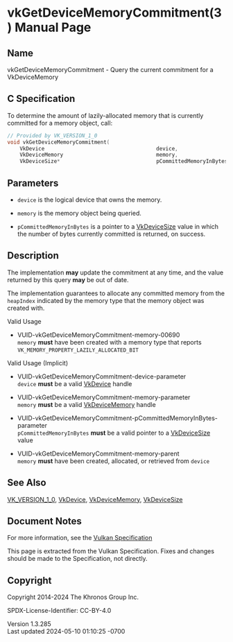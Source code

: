 # vkGetDeviceMemoryCommitment(3) Manual Page

## Name

vkGetDeviceMemoryCommitment - Query the current commitment for a
VkDeviceMemory



## <a href="#_c_specification" class="anchor"></a>C Specification

To determine the amount of lazily-allocated memory that is currently
committed for a memory object, call:

``` c
// Provided by VK_VERSION_1_0
void vkGetDeviceMemoryCommitment(
    VkDevice                                    device,
    VkDeviceMemory                              memory,
    VkDeviceSize*                               pCommittedMemoryInBytes);
```

## <a href="#_parameters" class="anchor"></a>Parameters

- `device` is the logical device that owns the memory.

- `memory` is the memory object being queried.

- `pCommittedMemoryInBytes` is a pointer to a
  [VkDeviceSize](https://registry.khronos.org/vulkan/specs/1.3-extensions/man/html/VkDeviceSize.html) value in which the number of bytes
  currently committed is returned, on success.

## <a href="#_description" class="anchor"></a>Description

The implementation **may** update the commitment at any time, and the
value returned by this query **may** be out of date.

The implementation guarantees to allocate any committed memory from the
`heapIndex` indicated by the memory type that the memory object was
created with.

Valid Usage

- <a href="#VUID-vkGetDeviceMemoryCommitment-memory-00690"
  id="VUID-vkGetDeviceMemoryCommitment-memory-00690"></a>
  VUID-vkGetDeviceMemoryCommitment-memory-00690  
  `memory` **must** have been created with a memory type that reports
  `VK_MEMORY_PROPERTY_LAZILY_ALLOCATED_BIT`

Valid Usage (Implicit)

- <a href="#VUID-vkGetDeviceMemoryCommitment-device-parameter"
  id="VUID-vkGetDeviceMemoryCommitment-device-parameter"></a>
  VUID-vkGetDeviceMemoryCommitment-device-parameter  
  `device` **must** be a valid [VkDevice](https://registry.khronos.org/vulkan/specs/1.3-extensions/man/html/VkDevice.html) handle

- <a href="#VUID-vkGetDeviceMemoryCommitment-memory-parameter"
  id="VUID-vkGetDeviceMemoryCommitment-memory-parameter"></a>
  VUID-vkGetDeviceMemoryCommitment-memory-parameter  
  `memory` **must** be a valid [VkDeviceMemory](https://registry.khronos.org/vulkan/specs/1.3-extensions/man/html/VkDeviceMemory.html)
  handle

- <a
  href="#VUID-vkGetDeviceMemoryCommitment-pCommittedMemoryInBytes-parameter"
  id="VUID-vkGetDeviceMemoryCommitment-pCommittedMemoryInBytes-parameter"></a>
  VUID-vkGetDeviceMemoryCommitment-pCommittedMemoryInBytes-parameter  
  `pCommittedMemoryInBytes` **must** be a valid pointer to a
  [VkDeviceSize](https://registry.khronos.org/vulkan/specs/1.3-extensions/man/html/VkDeviceSize.html) value

- <a href="#VUID-vkGetDeviceMemoryCommitment-memory-parent"
  id="VUID-vkGetDeviceMemoryCommitment-memory-parent"></a>
  VUID-vkGetDeviceMemoryCommitment-memory-parent  
  `memory` **must** have been created, allocated, or retrieved from
  `device`

## <a href="#_see_also" class="anchor"></a>See Also

[VK_VERSION_1_0](https://registry.khronos.org/vulkan/specs/1.3-extensions/man/html/VK_VERSION_1_0.html), [VkDevice](https://registry.khronos.org/vulkan/specs/1.3-extensions/man/html/VkDevice.html),
[VkDeviceMemory](https://registry.khronos.org/vulkan/specs/1.3-extensions/man/html/VkDeviceMemory.html), [VkDeviceSize](https://registry.khronos.org/vulkan/specs/1.3-extensions/man/html/VkDeviceSize.html)

## <a href="#_document_notes" class="anchor"></a>Document Notes

For more information, see the <a
href="https://registry.khronos.org/vulkan/specs/1.3-extensions/html/vkspec.html#vkGetDeviceMemoryCommitment"
target="_blank" rel="noopener">Vulkan Specification</a>

This page is extracted from the Vulkan Specification. Fixes and changes
should be made to the Specification, not directly.

## <a href="#_copyright" class="anchor"></a>Copyright

Copyright 2014-2024 The Khronos Group Inc.

SPDX-License-Identifier: CC-BY-4.0

Version 1.3.285  
Last updated 2024-05-10 01:10:25 -0700
